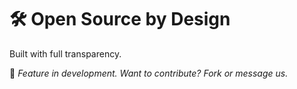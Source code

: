 # 🛠️ Open Source by Design

Built with full transparency.

🚧 *Feature in development. Want to contribute? Fork or message us.*
